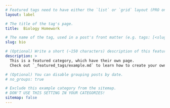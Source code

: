 ```yaml
---
# Featured tags need to have either the `list` or `grid` layout (PRO only).
layout: label

# The title of the tag's page.
title:  Biology Homework

# The name of the tag, used in a post's front matter (e.g. tags: [<slug>]).
slug: bio

# (Optional) Write a short (~150 characters) description of this featured tag.
description: >
  This is a featured category, which have their own page.
  Check out `_featured_tags/example.md` to learn how to create your own.

# (Optional) You can disable grouping posts by date.
# no_groups: true

# Exclude this example category from the sitemap.
# DON'T USE THIS SETTING IN YOUR CATEGORIES!
sitemap: false
---
```

